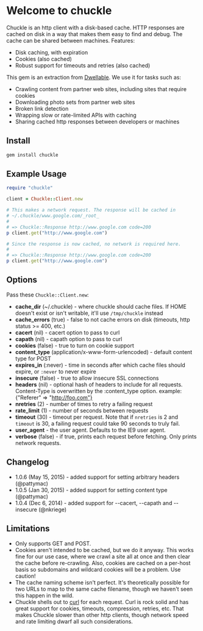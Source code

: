 # Welcome to chuckle

Chuckle is an http client with a disk-based cache. HTTP responses are cached on disk in a way that makes them easy to find and debug. The cache can be shared between machines. Features:

* Disk caching, with expiration
* Cookies (also cached)
* Robust support for timeouts and retries (also cached)

This gem is an extraction from [Dwellable](http://dwellable.com). We use it for tasks such as:

* Crawling content from partner web sites, including sites that require cookies
* Downloading photo sets from partner web sites
* Broken link detection
* Wrapping slow or rate-limited APIs with caching
* Sharing cached http responses between developers or machines

## Install

```ruby
gem install chuckle
```

## Example Usage

```ruby
require "chuckle"

client = Chuckle::Client.new

# This makes a network request. The response will be cached in
# ~/.chuckle/www.google.com/_root_
#
# => Chuckle::Response http://www.google.com code=200
p client.get("http://www.google.com")

# Since the response is now cached, no network is required here.
#
# => Chuckle::Response http://www.google.com code=200
p client.get("http://www.google.com")
```

## Options

Pass these `Chuckle::Client.new`:

* **cache_dir** (~/.chuckle) - where chuckle should cache files. If HOME doesn't exist or isn't writable, it'll use `/tmp/chuckle` instead
* **cache_errors** (true) - false to not cache errors on disk (timeouts, http status >= 400, etc.)
* **cacert** (nil) - cacert option to pass to curl
* **capath** (nil) - capath option to pass to curl
* **cookies** (false) - true to turn on cookie support
* **content_type** (application/x-www-form-urlencoded) - default content type for POST
* **expires_in** (:never) - time in seconds after which cache files should expire, or `:never` to never expire
* **insecure** (false) - true to allow insecure SSL connections
* **headers** (nil) - optional hash of headers to include for all requests.  Content-Type is overwritten by the :content_type option.  example: {"Referer" => "http://foo.com"}
* **nretries** (2) - number of times to retry a failing request
* **rate_limit** (1) - number of seconds between requests
* **timeout** (30) - timeout per request. Note that if `nretries` is 2 and `timeout` is 30, a failing request could take 90 seconds to truly fail.
* **user_agent** - the user agent. Defaults to the IE9 user agent.
* **verbose** (false) - if true, prints each request before fetching. Only prints network requests.

## Changelog

* 1.0.6 (May 15, 2015) - added support for setting arbitrary headers (@pattymac)
* 1.0.5 (Jan 30, 2015) - added support for setting content type (@pattymac)
* 1.0.4 (Dec 6, 2014) - added support for --cacert, --capath and --insecure (@nkriege)


## Limitations

* Only supports GET and POST.
* Cookies aren't intended to be cached, but we do it anyway. This works fine for our use case, where we crawl a site all at once and then clear the cache before re-crawling. Also, cookies are cached on a per-host basis so subdomains and wildcard cookies will be a problem. Use caution!
* The cache naming scheme isn't perfect. It's theoretically possible for two URLs to map to the same cache filename, though we haven't seen this happen in the wild.
* Chuckle shells out to [curl](http://curl.haxx.se/) for each request. Curl is rock solid and has great support for cookies, timeouts, compression, retries, etc. That makes Chuckle slower than other http clients, though network speed and rate limiting dwarf all such considerations.

